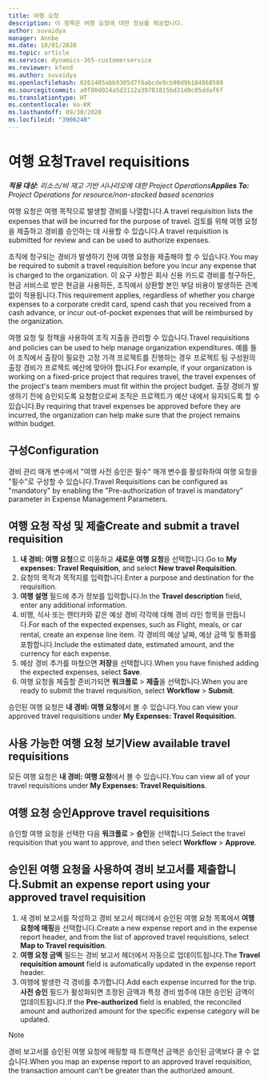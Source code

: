 ```yaml
---
title: 여행 요청
description: 이 항목은 여행 요청에 대한 정보를 제공합니다.
author: suvaidya
manager: Annbe
ms.date: 10/01/2020
ms.topic: article
ms.service: dynamics-365-customerservice
ms.reviewer: kfend
ms.author: suvaidya
ms.openlocfilehash: 0261405abb9305d7f6abcde9cb90d9b184868580
ms.sourcegitcommit: a0f80d024a5d3112a39781815bd31d0c05ddaf6f
ms.translationtype: HT
ms.contentlocale: ko-KR
ms.lasthandoff: 09/30/2020
ms.locfileid: "3906240"
---
```

# <a name="travel-requisitions"></a><span data-ttu-id="50513-103">여행 요청</span><span class="sxs-lookup"><span data-stu-id="50513-103">Travel requisitions</span></span>

<span data-ttu-id="50513-104">_**적용 대상:** 리소스/비 재고 기반 시나리오에 대한 Project Operations_</span><span class="sxs-lookup"><span data-stu-id="50513-104">_**Applies To:** Project Operations for resource/non-stocked based scenarios_</span></span>

<span data-ttu-id="50513-105">여행 요청은 여행 목적으로 발생할 경비를 나열합니다.</span><span class="sxs-lookup"><span data-stu-id="50513-105">A travel requisition lists the expenses that will be incurred for the purpose of travel.</span></span> <span data-ttu-id="50513-106">검토를 위해 여행 요청을 제출하고 경비를 승인하는 데 사용할 수 있습니다.</span><span class="sxs-lookup"><span data-stu-id="50513-106">A travel requisition is submitted for review and can be used to authorize expenses.</span></span>

<span data-ttu-id="50513-107">조직에 청구되는 경비가 발생하기 전에 여행 요청을 제출해야 할 수 있습니다.</span><span class="sxs-lookup"><span data-stu-id="50513-107">You may be required to submit a travel requisition before you incur any expense that is charged to the organization.</span></span> <span data-ttu-id="50513-108">이 요구 사항은 회사 신용 카드로 경비를 청구하든, 현금 서비스로 받은 현금을 사용하든, 조직에서 상환할 본인 부담 비용이 발생하든 관계없이 적용됩니다.</span><span class="sxs-lookup"><span data-stu-id="50513-108">This requirement applies, regardless of whether you charge expenses to a corporate credit card, spend cash that you received from a cash advance, or incur out-of-pocket expenses that will be reimbursed by the organization.</span></span>

<span data-ttu-id="50513-109">여행 요청 및 정책을 사용하여 조직 지출을 관리할 수 있습니다.</span><span class="sxs-lookup"><span data-stu-id="50513-109">Travel requisitions and policies can be used to help manage organization expenditures.</span></span> <span data-ttu-id="50513-110">예를 들어 조직에서 출장이 필요한 고정 가격 프로젝트를 진행하는 경우 프로젝트 팀 구성원의 출장 경비가 프로젝트 예산에 맞아야 합니다.</span><span class="sxs-lookup"><span data-stu-id="50513-110">For example, if your organization is working on a fixed-price project that requires travel, the travel expenses of the project's team members must fit within the project budget.</span></span> <span data-ttu-id="50513-111">출장 경비가 발생하기 전에 승인되도록 요청함으로써 조직은 프로젝트가 예산 내에서 유지되도록 할 수 있습니다.</span><span class="sxs-lookup"><span data-stu-id="50513-111">By requiring that travel expenses be approved before they are incurred, the organization can help make sure that the project remains within budget.</span></span>

## <a name="configuration"></a><span data-ttu-id="50513-112">구성</span><span class="sxs-lookup"><span data-stu-id="50513-112">Configuration</span></span> 

<span data-ttu-id="50513-113">경비 관리 매개 변수에서 "여행 사전 승인은 필수" 매개 변수를 활성화하여 여행 요청을 "필수"로 구성할 수 있습니다.</span><span class="sxs-lookup"><span data-stu-id="50513-113">Travel Requisitions can be configured as "mandatory" by enabling the "Pre-authorization of travel is mandatory" parameter in Expense Management Parameters.</span></span> 

## <a name="create-and-submit-a-travel-requisition"></a><span data-ttu-id="50513-114">여행 요청 작성 및 제출</span><span class="sxs-lookup"><span data-stu-id="50513-114">Create and submit a travel requisition</span></span>

1. <span data-ttu-id="50513-115">**내 경비: 여행 요청**으로 이동하고 **새로운 여행 요청**을 선택합니다.</span><span class="sxs-lookup"><span data-stu-id="50513-115">Go to **My expenses: Travel Requisition**, and select **New travel Requisition**.</span></span>
2. <span data-ttu-id="50513-116">요청의 목적과 목적지를 입력합니다.</span><span class="sxs-lookup"><span data-stu-id="50513-116">Enter a purpose and destination for the requisition.</span></span>
3. <span data-ttu-id="50513-117">**여행 설명** 필드에 추가 정보를 입력합니다.</span><span class="sxs-lookup"><span data-stu-id="50513-117">In the  **Travel description** field, enter any additional information.</span></span> 
4. <span data-ttu-id="50513-118">비행, 식사 또는 렌터카와 같은 예상 경비 각각에 대해 경비 라인 항목을 만듭니다.</span><span class="sxs-lookup"><span data-stu-id="50513-118">For each of the expected expenses, such as Flight, meals, or car rental, create an expense line item.</span></span> <span data-ttu-id="50513-119">각 경비의 예상 날짜, 예상 금액 및 통화를 포함합니다.</span><span class="sxs-lookup"><span data-stu-id="50513-119">Include the estimated date, estimated amount, and the currency for each expense.</span></span> 
5. <span data-ttu-id="50513-120">예상 경비 추가를 마쳤으면 **저장**을 선택합니다.</span><span class="sxs-lookup"><span data-stu-id="50513-120">When you have finished adding the expected expenses, select **Save**.</span></span>
6. <span data-ttu-id="50513-121">여행 요청을 제출할 준비가되면 **워크플로** > **제출**을 선택합니다.</span><span class="sxs-lookup"><span data-stu-id="50513-121">When you are ready to submit the travel requisition, select **Workflow** > **Submit**.</span></span>

<span data-ttu-id="50513-122">승인된 여행 요청은 **내 경비: 여행 요청**에서 볼 수 있습니다.</span><span class="sxs-lookup"><span data-stu-id="50513-122">You can view your approved travel requisitions under **My Expenses: Travel Requisition**.</span></span> 

## <a name="view-available-travel-requisitions"></a><span data-ttu-id="50513-123">사용 가능한 여행 요청 보기</span><span class="sxs-lookup"><span data-stu-id="50513-123">View available travel requisitions</span></span>

<span data-ttu-id="50513-124">모든 여행 요청은 **내 경비: 여행 요청**에서 볼 수 있습니다.</span><span class="sxs-lookup"><span data-stu-id="50513-124">You can view all of your travel requisitions under **My Expenses: Travel Requisitions**.</span></span>

## <a name="approve-travel-requisitions"></a><span data-ttu-id="50513-125">여행 요청 승인</span><span class="sxs-lookup"><span data-stu-id="50513-125">Approve travel requisitions</span></span>

<span data-ttu-id="50513-126">승인할 여행 요청을 선택한 다음 **워크플로** > **승인**을 선택합니다.</span><span class="sxs-lookup"><span data-stu-id="50513-126">Select the travel requisition that you want to approve, and then select **Workflow** > **Approve**.</span></span>  

## <a name="submit-an-expense-report-using-your-approved-travel-requisition"></a><span data-ttu-id="50513-127">승인된 여행 요청을 사용하여 경비 보고서를 제출합니다.</span><span class="sxs-lookup"><span data-stu-id="50513-127">Submit an expense report using your approved travel requisition</span></span>

1. <span data-ttu-id="50513-128">새 경비 보고서를 작성하고 경비 보고서 헤더에서 승인된 여행 요청 목록에서 **여행 요청에 매핑**을 선택합니다.</span><span class="sxs-lookup"><span data-stu-id="50513-128">Create a new expense report and in the expense report header, and from the list of approved travel requisitions, select **Map to Travel requisition**.</span></span>
2. <span data-ttu-id="50513-129">**여행 요청 금액** 필드는 경비 보고서 헤더에서 자동으로 업데이트됩니다.</span><span class="sxs-lookup"><span data-stu-id="50513-129">The **Travel requisition amount** field is automatically updated in the expense report header.</span></span>
3. <span data-ttu-id="50513-130">여행에 발생한 각 경비를 추가합니다.</span><span class="sxs-lookup"><span data-stu-id="50513-130">Add each expense incurred for the trip.</span></span> <span data-ttu-id="50513-131">**사전 승인** 필드가 활성화되면 조정된 금액과 특정 경비 범주에 대한 승인된 금액이 업데이트됩니다.</span><span class="sxs-lookup"><span data-stu-id="50513-131">If the **Pre-authorized** field is enabled, the reconciled amount and authorized amount for the specific expense category will be updated.</span></span>

> [!NOTE]
> <span data-ttu-id="50513-132">경비 보고서를 승인된 여행 요청에 매핑할 때 트랜잭션 금액은 승인된 금액보다 클 수 없습니다.</span><span class="sxs-lookup"><span data-stu-id="50513-132">When you map an expense report to an approved travel requisition, the transaction amount can't be greater than the authorized amount.</span></span> 

